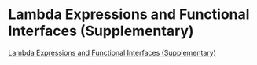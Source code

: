 # Lambda Expressions and Functional Interfaces (Supplementary)
[Lambda Expressions and Functional Interfaces (Supplementary)](https://aiwithcloud.com/2022/09/19/lambda_expressions_and_functional_interfaces_supplementary/)